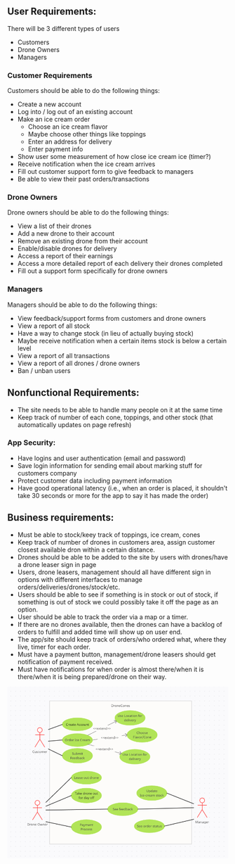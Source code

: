 ## User Requirements:
There will be 3 different types of users
*   Customers
*   Drone Owners
*   Managers

### Customer Requirements
Customers should be able to do the following things:

*   Create a new account
*   Log into / log out of an existing account
*   Make an ice cream order
    *   Choose an ice cream flavor
    *   Maybe choose other things like toppings
    *   Enter an address for delivery
    *   Enter payment info
*   Show user some measurement of how close ice cream ice (timer?)
*   Receive notification when the ice cream arrives
*   Fill out customer support form to give feedback to managers
*   Be able to view their past orders/transactions

### Drone Owners
Drone owners should be able to do the following things:

*   View a list of their drones
*   Add a new drone to their account
*   Remove an existing drone from their account
*   Enable/disable drones for delivery
*   Access a report of their earnings
*   Access a more detailed report of each delivery their drones completed
*   Fill out a support form specifically for drone owners

### Managers
Managers should be able to do the following things:

*   View feedback/support forms from customers and drone owners
*   View a report of all stock
*   Have a way to change stock (in lieu of actually buying stock)
*   Maybe receive notification when a certain items stock is below a certain level
*   View a report of all transactions
*   View a report of all drones / drone owners
*   Ban / unban users


## Nonfunctional Requirements:

*   The site needs to be able to handle many people on it at the same time
*   Keep track of number of each cone, toppings, and other stock (that automatically updates on page refresh)


### App Security:
*   Have logins and user authentication (email and password)
*   Save login information for sending email about marking stuff for customers company
*   Protect customer data including payment information
*   Have good operational latency (i.e., when an order is placed, it shouldn't take 30 seconds or more for the app to say it has made the order)


## Business requirements:
*   Must be able to stock/keey track of toppings, ice cream, cones
*   Keep track of number of drones in customers area, assign customer closest available dron within a certain distance.
*   Drones should be able to be added to the site by users with drones/have a drone leaser sign in page
*   Users, drone leasers, management should all have different sign in options with different interfaces to manage orders/deliveries/drones/stock/etc.
*   Users should be able to see if something is in stock or out of stock, if something is out of stock we could possibly take it off the page as an option.
*   User should be able to track the order via a map or a timer.
*   If there are no drones available, then the drones can have a backlog of orders to fulfill and added time will show up on user end.
*   The app/site should keep track of orders/who ordered what, where they live, timer for each order.
*   Must have a payment button, management/drone leasers should get notification of payment received. 
*   Must have notifications for when order is almost there/when it is there/when it is being prepared/drone on their way.

![Use-Case-Diagram](Use-Case-Diagram.png)
